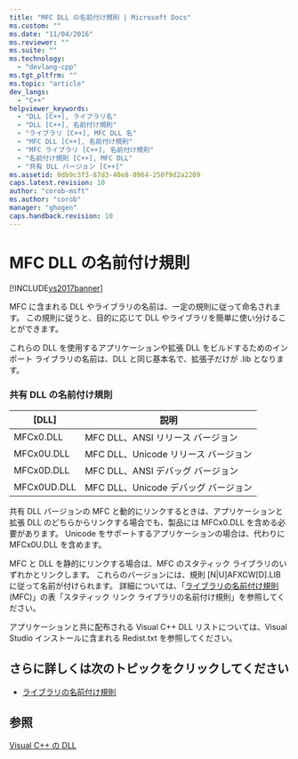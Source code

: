 ```yaml
---
title: "MFC DLL の名前付け規則 | Microsoft Docs"
ms.custom: ""
ms.date: "11/04/2016"
ms.reviewer: ""
ms.suite: ""
ms.technology: 
  - "devlang-cpp"
ms.tgt_pltfrm: ""
ms.topic: "article"
dev_langs: 
  - "C++"
helpviewer_keywords: 
  - "DLL [C++], ライブラリ名"
  - "DLL [C++], 名前付け規則"
  - "ライブラリ [C++], MFC DLL 名"
  - "MFC DLL [C++], 名前付け規則"
  - "MFC ライブラリ [C++], 名前付け規則"
  - "名前付け規則 [C++], MFC DLL"
  - "共有 DLL バージョン [C++]"
ms.assetid: 0db9c3f3-87d3-40e8-8964-250f9d2a2209
caps.latest.revision: 10
author: "corob-msft"
ms.author: "corob"
manager: "ghogen"
caps.handback.revision: 10
---
```

# MFC DLL の名前付け規則
[!INCLUDE[vs2017banner](../assembler/inline/includes/vs2017banner.md)]

MFC に含まれる DLL やライブラリの名前は、一定の規則に従って命名されます。  この規則に従うと、目的に応じて DLL やライブラリを簡単に使い分けることができます。  
  
 これらの DLL を使用するアプリケーションや拡張 DLL をビルドするためのインポート ライブラリの名前は、DLL と同じ基本名で、拡張子だけが .lib となります。  
  
### 共有 DLL の名前付け規則  
  
|\[DLL\]|説明|  
|-------------|--------|  
|MFCx0.DLL|MFC DLL、ANSI リリース バージョン|  
|MFCx0U.DLL|MFC DLL、Unicode リリース バージョン|  
|MFCx0D.DLL|MFC DLL、ANSI デバッグ バージョン|  
|MFCx0UD.DLL|MFC DLL、Unicode デバッグ バージョン|  
  
 共有 DLL バージョンの MFC と動的にリンクするときは、アプリケーションと拡張 DLL のどちらからリンクする場合でも、製品には MFCx0.DLL を含める必要があります。  Unicode をサポートするアプリケーションの場合は、代わりに MFCx0U.DLL を含めます。  
  
 MFC と DLL を静的にリンクする場合は、MFC のスタティック ライブラリのいずれかとリンクします。  これらのバージョンには、規則 \[N&#124;U\]AFXCW\[D\].LIB に従って名前が付けられます。  詳細については、「[ライブラリの名前付け規則](../Topic/Library%20Naming%20Conventions.md) \(MFC\)」の表「スタティック リンク ライブラリの名前付け規則」を参照してください。  
  
 アプリケーションと共に配布される Visual C\+\+ DLL リストについては、Visual Studio インストールに含まれる Redist.txt を参照してください。  
  
## さらに詳しくは次のトピックをクリックしてください  
  
-   [ライブラリの名前付け規則](../Topic/Library%20Naming%20Conventions.md)  
  
## 参照  
 [Visual C\+\+ の DLL](../build/dlls-in-visual-cpp.md)